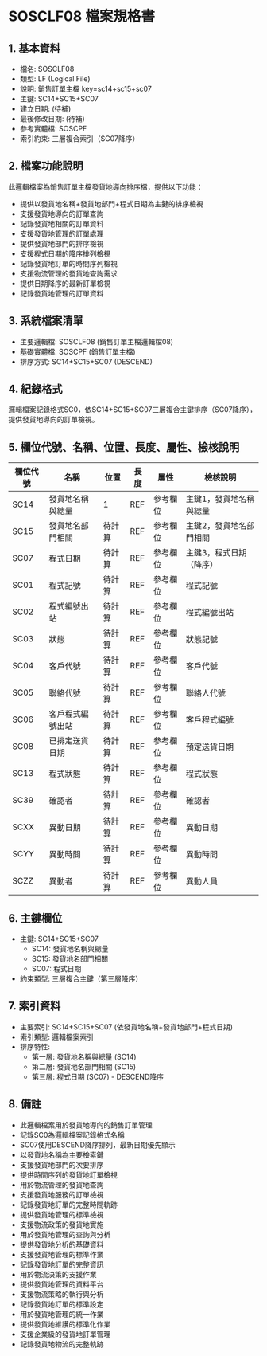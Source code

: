 # SOSCLF08 檔案規格書

## 1. 基本資料
- 檔名: SOSCLF08
- 類型: LF (Logical File)
- 說明: 銷售訂單主檔 key=sc14+sc15+sc07
- 主鍵: SC14+SC15+SC07
- 建立日期: (待補)
- 最後修改日期: (待補)
- 參考實體檔: SOSCPF
- 索引約束: 三層複合索引（SC07降序）

## 2. 檔案功能說明
此邏輯檔案為銷售訂單主檔發貨地導向排序檔，提供以下功能：
- 提供以發貨地名稱+發貨地部門+程式日期為主鍵的排序檢視
- 支援發貨地導向的訂單查詢
- 記錄發貨地相關的訂單資料
- 支援發貨地管理的訂單處理
- 提供發貨地部門的排序檢視
- 支援程式日期的降序排列檢視
- 記錄發貨地訂單的時間序列檢視
- 支援物流管理的發貨地查詢需求
- 提供日期降序的最新訂單檢視
- 記錄發貨地管理的訂單資料

## 3. 系統檔案清單
- 主要邏輯檔: SOSCLF08 (銷售訂單主檔邏輯檔08)
- 基礎實體檔: SOSCPF (銷售訂單主檔)
- 排序方式: SC14+SC15+SC07 (DESCEND)

## 4. 紀錄格式
邏輯檔案記錄格式SC0，依SC14+SC15+SC07三層複合主鍵排序（SC07降序），提供發貨地導向的訂單檢視。

## 5. 欄位代號、名稱、位置、長度、屬性、檢核說明
| 欄位代號 | 名稱 | 位置 | 長度 | 屬性 | 檢核說明 |
|----------|------|------|------|------|----------|
| SC14 | 發貨地名稱與總量 | 1 | REF | 參考欄位 | 主鍵1，發貨地名稱與總量 |
| SC15 | 發貨地名部門相關 | 待計算 | REF | 參考欄位 | 主鍵2，發貨地名部門相關 |
| SC07 | 程式日期 | 待計算 | REF | 參考欄位 | 主鍵3，程式日期（降序） |
| SC01 | 程式記號 | 待計算 | REF | 參考欄位 | 程式記號 |
| SC02 | 程式編號出站 | 待計算 | REF | 參考欄位 | 程式編號出站 |
| SC03 | 狀態 | 待計算 | REF | 參考欄位 | 狀態記號 |
| SC04 | 客戶代號 | 待計算 | REF | 參考欄位 | 客戶代號 |
| SC05 | 聯絡代號 | 待計算 | REF | 參考欄位 | 聯絡人代號 |
| SC06 | 客戶程式編號出站 | 待計算 | REF | 參考欄位 | 客戶程式編號 |
| SC08 | 已排定送貨日期 | 待計算 | REF | 參考欄位 | 預定送貨日期 |
| SC13 | 程式狀態 | 待計算 | REF | 參考欄位 | 程式狀態 |
| SC39 | 確認者 | 待計算 | REF | 參考欄位 | 確認者 |
| SCXX | 異動日期 | 待計算 | REF | 參考欄位 | 異動日期 |
| SCYY | 異動時間 | 待計算 | REF | 參考欄位 | 異動時間 |
| SCZZ | 異動者 | 待計算 | REF | 參考欄位 | 異動人員 |

## 6. 主鍵欄位
- 主鍵: SC14+SC15+SC07
  - SC14: 發貨地名稱與總量
  - SC15: 發貨地名部門相關
  - SC07: 程式日期
- 約束類型: 三層複合主鍵（第三層降序）

## 7. 索引資料
- 主要索引: SC14+SC15+SC07 (依發貨地名稱+發貨地部門+程式日期)
- 索引類型: 邏輯檔案索引
- 排序特性: 
  - 第一層: 發貨地名稱與總量 (SC14)
  - 第二層: 發貨地名部門相關 (SC15)
  - 第三層: 程式日期 (SC07) - DESCEND降序

## 8. 備註
- 此邏輯檔案用於發貨地導向的銷售訂單管理
- 記錄SC0為邏輯檔案記錄格式名稱
- SC07使用DESCEND降序排列，最新日期優先顯示
- 以發貨地名稱為主要檢索鍵
- 支援發貨地部門的次要排序
- 提供時間序列的發貨地訂單檢視
- 用於物流管理的發貨地查詢
- 支援發貨地服務的訂單檢視
- 記錄發貨地訂單的完整時間軌跡
- 提供發貨地管理的標準檢視
- 支援物流政策的發貨地實施
- 用於發貨地管理的查詢與分析
- 提供發貨地分析的基礎資料
- 支援發貨地管理的標準作業
- 記錄發貨地訂單的完整資訊
- 用於物流決策的支援作業
- 提供發貨地管理的資料平台
- 支援物流策略的執行與分析
- 記錄發貨地訂單的標準設定
- 用於發貨地管理的統一作業
- 提供發貨地維護的標準化作業
- 支援企業級的發貨地訂單管理
- 記錄發貨地物流的完整軌跡 